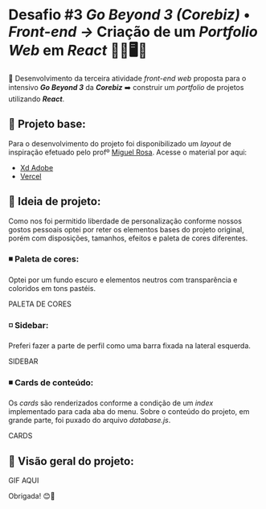 # Desafio #3 ***Go Beyond 3 (Corebiz)*** **•** ***Front-end →*** Criação de um *Portfolio Web* em ***React*** :woman_technologist::desktop_computer::rocket:

🧁 Desenvolvimento da terceira atividade *front-end web* proposta para o intensivo ***Go Beyond 3*** da ***Corebiz*** ➡️ construir um *portfolio* de projetos utilizando ***React***.

## 🤍 **Projeto base:**

Para o desenvolvimento do projeto foi disponibilizado um *layout* de inspiração efetuado pelo profº [Miguel Rosa](https://github.com/miguel-rosa). Acesse o material por aqui:

- [Xd Adobe](https://xd.adobe.com/view/37061811-e3ad-4675-8ef5-d94bd7f2d4d6-6255/specs/) 
- [Vercel](https://gobeyond.vercel.app)

## 🖤 **Ideia de projeto:**

Como nos foi permitido liberdade de personalização conforme nossos gostos pessoais optei por reter os elementos bases do projeto original, porém com disposições, tamanhos, efeitos e paleta de cores diferentes.

### ◾ Paleta de cores:

Optei por um fundo escuro e elementos neutros com transparência e coloridos em tons pastéis.

PALETA DE CORES

### ◽ Sidebar:

Preferi fazer a parte de perfil como uma barra fixada na lateral esquerda.

SIDEBAR

### ◾ Cards de conteúdo:

Os *cards* são renderizados conforme a condição de um *index* implementado para cada aba do menu. Sobre o conteúdo do projeto, em grande parte, foi puxado do arquivo *database.js*.

CARDS

## 🧡 Visão geral do projeto:

GIF AQUI

Obrigada! 😊👄

